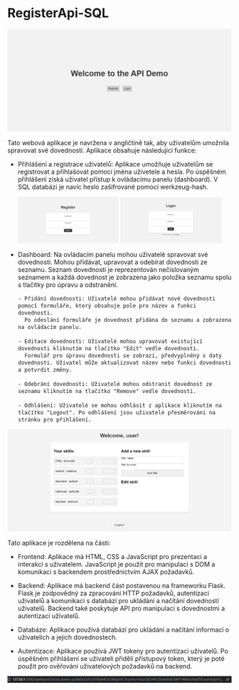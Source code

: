 # RegisterApi-SQL
![Main image](https://github.com/Sw4tCZ/RegisterApi-SQL/blob/main/API1.png)

Tato webová aplikace je navržena v angličtině tak, aby uživatelům umožnila spravovat své dovednosti. Aplikace obsahuje následující funkce:

- Přihlášení a registrace uživatelů: Aplikace umožňuje uživatelům se registrovat a přihlašovat pomocí jména uživetele a hesla. 
  Po úspěšném přihlášení získá uživatel přístup k ovládacímu panelu (dashboard). V SQL databázi je navíc heslo zašifrované pomocí werkzeug-hash.
<p align="center">
  <img src="https://github.com/Sw4tCZ/RegisterApi-SQL/blob/main/API2.png" width="45%" />
  <img src="https://github.com/Sw4tCZ/RegisterApi-SQL/blob/main/API3.png" width="45%" /> 
</p>

- Dashboard: Na ovládacím panelu mohou uživatelé spravovat své dovednosti. 
  Mohou přidávat, upravovat a odebírat dovednosti ze seznamu. Seznam dovedností je reprezentován nečíslovaným seznamem a každá dovednost je zobrazena jako       položka seznamu spolu s tlačítky pro úpravu a odstranění.

      - Přidání dovednosti: Uživatelé mohou přidávat nové dovednosti pomocí formuláře, který obsahuje pole pro název a funkci dovednosti. 
        Po odeslání formuláře je dovednost přidána do seznamu a zobrazena na ovládacím panelu.
      
      - Editace dovednosti: Uživatelé mohou upravovat existující dovednosti kliknutím na tlačítko "Edit" vedle dovednosti. 
        Formulář pro úpravu dovednosti se zobrazí, předvyplněný s daty dovednosti. Uživatel může aktualizovat název nebo funkci dovednosti a potvrdit změny.
        
      - Odebrání dovednosti: Uživatelé mohou odstranit dovednost ze seznamu kliknutím na tlačítko "Remove" vedle dovednosti.
      
      - Odhlášení: Uživatelé se mohou odhlásit z aplikace kliknutím na tlačítko "Logout". Po odhlášení jsou uživatelé přesměrováni na stránku pro přihlášení.
   
![Dashboard image](https://github.com/Sw4tCZ/RegisterApi-SQL/blob/main/API4.png)
     
Tato aplikace je rozdělena na části: 

- Frontend: Aplikace má HTML, CSS a JavaScript pro prezentaci a interakci s uživatelem. JavaScript je použit pro manipulaci s DOM a komunikaci s backendem prostřednictvím AJAX požadavků.

- Backend: Aplikace má backend část postavenou na frameworku Flask. Flask je zodpovědný za zpracování HTTP požadavků, autentizaci uživatelů a komunikaci s databází pro ukládání a načítání dovedností uživatelů. Backend také poskytuje API pro manipulaci s dovednostmi a autentizaci uživatelů.

- Databáze: Aplikace používá databázi pro ukládání a načítání informací o uživatelích a jejich dovednostech. 

- Autentizace: Aplikace používá JWT tokeny pro autentizaci uživatelů. Po úspěšném přihlášení se uživateli přidělí přístupový token, který je poté použit pro ověřování uživatelových požadavků na backend.

![Dashboard image](https://github.com/Sw4tCZ/RegisterApi-SQL/blob/main/API5.png)






